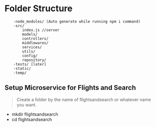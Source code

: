 # Folder Structure

```
    -node_modules/ (Auto generate while running npm i command)
    -src/
        index.js //server
        models/
        controllers/
        middlewares/
        services/
        utils/
        config/
        repository/
    -tests/ [later]
    -static/
    -temp/
```

## Setup Microservice for Flights and Search

> Create a folder by the name of flightsandsearch or whatever name you want.

- mkdir flightsandsearch
- cd flightsandsearch
